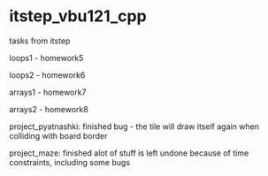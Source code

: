 # itstep_vbu121_cpp
tasks from itstep

loops1 - homework5

loops2 - homework6

arrays1 - homework7

arrays2 - homework8

project_pyatnashki: finished
bug - the tile will draw itself again when colliding with board border

project_maze: finished
alot of stuff is left undone because of time constraints, including some bugs
